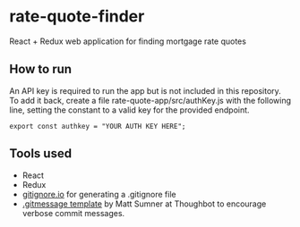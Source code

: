 # rate-quote-finder
React + Redux web application for finding mortgage rate quotes

## How to run
An API key is required to run the app but is not included in this repository.
To add it back, create a file rate-quote-app/src/authKey.js with the following line, setting the constant to a valid key for the provided endpoint.
```
export const authkey = "YOUR AUTH KEY HERE";
```

## Tools used
* React
* Redux
* [gitignore.io](https://www.gitignore.io/) for generating a .gitignore file
* [.gitmessage template](https://jbt.github.io/markdown-editor/) by Matt Sumner at Thoughbot to encourage verbose commit messages. 